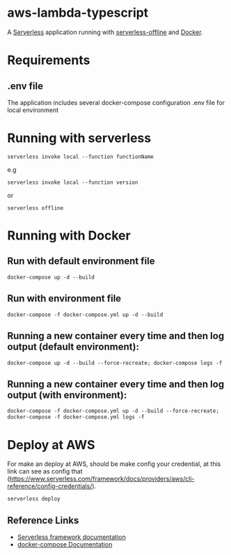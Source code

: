 # aws-lambda-typescript
A [Serverless](https://serverless.com) application running with [serverless-offline](https://www.npmjs.com/package/serverless-offline) and [Docker](https://docker.com/).

# Requirements

## .env file

The application includes several docker-compose configuration .env file for local environment

# Running with serverless

```
serverless invoke local --function functionName
```
e.g

```
serverless invoke local --function version
```
 or
```
serverless offline
```

# Running with Docker

## Run with default environment file

```
docker-compose up -d --build
```

## Run with environment file

```
docker-compose -f docker-compose.yml up -d --build
```

## Running a new container every time and then log output (default environment):

```
docker-compose up -d --build --force-recreate; docker-compose logs -f
```

## Running a new container every time and then log output (with environment):
```
docker-compose -f docker-compose.yml up -d --build --force-recreate; docker-compose -f docker-compose.yml logs -f
```

# Deploy at AWS

For make an deploy at AWS, should be make config your credential, at this link can see as config that (https://www.serverless.com/framework/docs/providers/aws/cli-reference/config-credentials/).

```
serverless deploy
```

## Reference Links

+ [Serverless framework documentation](https://serverless.com/framework/docs/)
+ [docker-compose Documentation](https://docs.docker.com/compose/)
